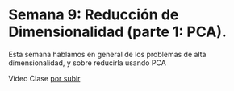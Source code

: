 # Semana 9: Reducción de Dimensionalidad (parte 1: PCA).  

Esta semana hablamos en general de los problemas de alta dimensionalidad, y sobre reducirla usando PCA

Video Clase [por subir]()
